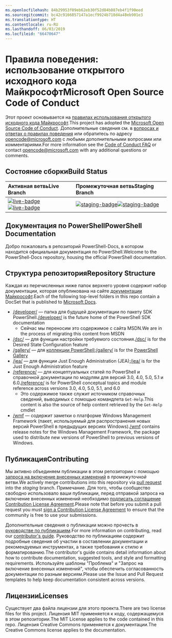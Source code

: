 ```yaml
---
ms.openlocfilehash: 84b29953f09eb62eb30f52d84b087eb4f1f90eed
ms.sourcegitcommit: bc42c9166857147a1ecf9924b718d4a48eb901e3
ms.translationtype: HT
ms.contentlocale: ru-RU
ms.lasthandoff: 06/03/2019
ms.locfileid: "66470647"
---
```

# <a name="microsoft-open-source-code-of-conduct"></a><span data-ttu-id="c51f7-101">Правила поведения: использование открытого исходного кода Майкрософт</span><span class="sxs-lookup"><span data-stu-id="c51f7-101">Microsoft Open Source Code of Conduct</span></span>

<span data-ttu-id="c51f7-102">Этот проект основывается на [правилах использования открытого исходного кода Майкрософт](https://opensource.microsoft.com/codeofconduct/).</span><span class="sxs-lookup"><span data-stu-id="c51f7-102">This project has adopted the [Microsoft Open Source Code of Conduct](https://opensource.microsoft.com/codeofconduct/).</span></span>
<span data-ttu-id="c51f7-103">Дополнительные сведения см. в [вопросах и ответах о правилах поведения](https://opensource.microsoft.com/codeofconduct/faq/) или обратитесь по адресу [opencode@microsoft.com](mailto:opencode@microsoft.com) с любыми дополнительными вопросами или комментариями.</span><span class="sxs-lookup"><span data-stu-id="c51f7-103">For more information see the [Code of Conduct FAQ](https://opensource.microsoft.com/codeofconduct/faq/) or contact [opencode@microsoft.com](mailto:opencode@microsoft.com) with any additional questions or comments.</span></span>

[live-badge]: https://powershell.visualstudio.com/PowerShell-Docs/_apis/build/status/PowerShell-Docs-CI?branchName=live
[staging-badge]: https://powershell.visualstudio.com/PowerShell-Docs/_apis/build/status/PowerShell-Docs-CI?branchName=staging

## <a name="build-status"></a><span data-ttu-id="c51f7-106">Состояние сборки</span><span class="sxs-lookup"><span data-stu-id="c51f7-106">Build Status</span></span>

| <span data-ttu-id="c51f7-107">Активная ветвь</span><span class="sxs-lookup"><span data-stu-id="c51f7-107">Live Branch</span></span> | <span data-ttu-id="c51f7-108">Промежуточная ветвь</span><span class="sxs-lookup"><span data-stu-id="c51f7-108">Staging Branch</span></span> |
|:------------|:---------------|
| <span data-ttu-id="c51f7-109">[![live-badge][]][live-badge]</span><span class="sxs-lookup"><span data-stu-id="c51f7-109">[![live-badge][]][live-badge]</span></span> | <span data-ttu-id="c51f7-110">[![staging-badge][]][staging-badge]</span><span class="sxs-lookup"><span data-stu-id="c51f7-110">[![staging-badge][]][staging-badge]</span></span>

## <a name="powershell-documentation"></a><span data-ttu-id="c51f7-111">Документация по PowerShell</span><span class="sxs-lookup"><span data-stu-id="c51f7-111">PowerShell Documentation</span></span>

<span data-ttu-id="c51f7-112">Добро пожаловать в репозиторий PowerShell-Docs, в котором находится официальная документация по PowerShell.</span><span class="sxs-lookup"><span data-stu-id="c51f7-112">Welcome to the PowerShell-Docs repository, housing the official PowerShell documentation.</span></span>

## <a name="repository-structure"></a><span data-ttu-id="c51f7-113">Структура репозитория</span><span class="sxs-lookup"><span data-stu-id="c51f7-113">Repository Structure</span></span>

<span data-ttu-id="c51f7-114">Каждая из перечисленных ниже папок верхнего уровня содержит набор документации, которая опубликована на сайте [документации Майкрософт](https://docs.microsoft.com/powershell).</span><span class="sxs-lookup"><span data-stu-id="c51f7-114">Each of the following top-level folders in this repo contain a DocSet that is published to [Microsoft Docs](https://docs.microsoft.com/powershell).</span></span>

- <span data-ttu-id="c51f7-115">[/developer/](https://docs.microsoft.com/powershell/developer/) — папка для будущей документации по пакету SDK PowerShell.</span><span class="sxs-lookup"><span data-stu-id="c51f7-115">[/developer/](https://docs.microsoft.com/powershell/developer/) is the future home of the PowerShell SDK documentation</span></span>
  - <span data-ttu-id="c51f7-116">Сейчас мы переносим это содержимое с сайта MSDN.</span><span class="sxs-lookup"><span data-stu-id="c51f7-116">We are in the process of migrating this content from MSDN</span></span>
- <span data-ttu-id="c51f7-117">[/dsc/](https://docs.microsoft.com/powershell/dsc/) — для функции настройки требуемого состояния.</span><span class="sxs-lookup"><span data-stu-id="c51f7-117">[/dsc/](https://docs.microsoft.com/powershell/dsc/) is for the Desired State Configuration feature</span></span>
- <span data-ttu-id="c51f7-118">[/gallery/](https://docs.microsoft.com/powershell/gallery) — для [коллекции PowerShell](https://www.powershellgallery.com/);</span><span class="sxs-lookup"><span data-stu-id="c51f7-118">[/gallery/](https://docs.microsoft.com/powershell/gallery) is for the [PowerShell Gallery](https://www.powershellgallery.com/)</span></span>
- <span data-ttu-id="c51f7-119">[/jea/](https://docs.microsoft.com/powershell/jea/) — для функции Just Enough Administration (JEA);</span><span class="sxs-lookup"><span data-stu-id="c51f7-119">[/jea/](https://docs.microsoft.com/powershell/jea/) is for the Just Enough Administration feature</span></span>
- <span data-ttu-id="c51f7-120">[/reference/](https://docs.microsoft.com/powershell/scripting/) — для концептуальных статей по PowerShell и справочной документации по модулям для версий 3.0, 4.0, 5.0, 5.1 и 6.0.</span><span class="sxs-lookup"><span data-stu-id="c51f7-120">[/reference/](https://docs.microsoft.com/powershell/scripting/) is for PowerShell conceptual topics and module reference across versions 3.0, 4.0, 5.0, 5.1, and 6.0</span></span>
  - <span data-ttu-id="c51f7-121">Это содержимое также служит источником справочных сведений, выводимых с помощью командлета `Get-Help`.</span><span class="sxs-lookup"><span data-stu-id="c51f7-121">This content is also the source of help content retrieved by the `Get-Help` cmdlet</span></span>
- <span data-ttu-id="c51f7-122">[/wmf](https://docs.microsoft.com/powershell/wmf/readme) — содержит заметки о платформе Windows Management Framework (пакет, используемый для распространения новых версий PowerShell в предыдущих версиях Windows).</span><span class="sxs-lookup"><span data-stu-id="c51f7-122">[/wmf](https://docs.microsoft.com/powershell/wmf/readme) contains release notes for the Windows Management Framework, the package used to distribute new versions of PowerShell to previous versions of Windows.</span></span>

## <a name="contributing"></a><span data-ttu-id="c51f7-123">Публикация</span><span class="sxs-lookup"><span data-stu-id="c51f7-123">Contributing</span></span>

<span data-ttu-id="c51f7-124">Мы активно объединяем публикации в этом репозитории с помощью [запроса на включение внесенных изменений](https://help.github.com/articles/using-pull-requests/) в *промежуточной* ветви.</span><span class="sxs-lookup"><span data-stu-id="c51f7-124">We actively merge contributions into this repository via [pull request](https://help.github.com/articles/using-pull-requests/) into the *staging* branch.</span></span>
<span data-ttu-id="c51f7-125">Примечание. Для того, чтобы сообщество свободно использовало ваши публикации, перед отправкой запроса на включение внесенных изменений необходимо [подписать соглашение Contribution License Agreement](https://cla.microsoft.com/).</span><span class="sxs-lookup"><span data-stu-id="c51f7-125">Please note that before you submit a pull request you must [sign a Contribution License Agreement](https://cla.microsoft.com/) to ensure that the community is free to use your submissions.</span></span>

<span data-ttu-id="c51f7-126">Дополнительные сведения о публикации можно прочесть в [руководстве по публикациям](CONTRIBUTING.md).</span><span class="sxs-lookup"><span data-stu-id="c51f7-126">For more information on contributing, read our [contributor's guide](CONTRIBUTING.md).</span></span>
<span data-ttu-id="c51f7-127">Руководство по публикациям содержит подробные сведения об участии в составлении документации и рекомендуемых инструментах, а также требования к стилю и форматированию.</span><span class="sxs-lookup"><span data-stu-id="c51f7-127">The contributor's guide contains detail information about how to contribute documentation, suggested tools, and style and formatting requirements.</span></span>
<span data-ttu-id="c51f7-128">Используйте шаблоны "Проблема" и "Запрос на включение внесенных изменений", чтобы обеспечить согласованность документации по разным версиям.</span><span class="sxs-lookup"><span data-stu-id="c51f7-128">Please use the Issue and Pull Request templates to help keep documentation consistent across versions.</span></span>

## <a name="licenses"></a><span data-ttu-id="c51f7-129">Лицензии</span><span class="sxs-lookup"><span data-stu-id="c51f7-129">Licenses</span></span>

<span data-ttu-id="c51f7-130">Существует два файла лицензии для этого проекта.</span><span class="sxs-lookup"><span data-stu-id="c51f7-130">There are two license files for this project.</span></span>
<span data-ttu-id="c51f7-131">Лицензия MIT применяется к коду, содержащемуся в этом репозитории.</span><span class="sxs-lookup"><span data-stu-id="c51f7-131">The MIT License applies to the code contained in this repo.</span></span>
<span data-ttu-id="c51f7-132">Лицензия Creative Commons применяется к документации.</span><span class="sxs-lookup"><span data-stu-id="c51f7-132">The Creative Commons license applies to the documentation.</span></span>